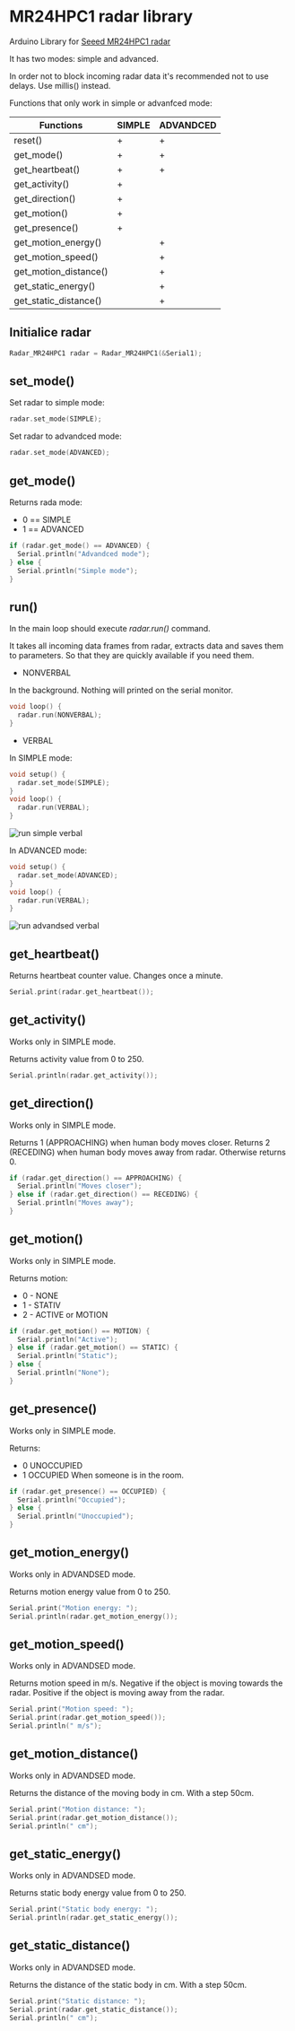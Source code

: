 # MR24HPC1 radar library

Arduino Library for [Seeed MR24HPC1 radar](https://www.seeedstudio.com/24GHz-mmWave-Sensor-Human-Static-Presence-Module-Lite-p-5524.html)

It has two modes: simple and advanced.

In order not to block incoming radar data it's recommended not to use delays. Use millis() instead.

Functions that only work in simple or advanfced mode:

Functions            |SIMPLE|ADVANDCED
---------------------|------|---------
reset()              |  +   |   +
get_mode()           |  +   |   +
get_heartbeat()      |  +   |   +
get_activity()       |  +   |
get_direction()      |  +   |
get_motion()         |  +   |
get_presence()       |  +   |
get_motion_energy()  |      |   +
get_motion_speed()   |      |   +
get_motion_distance()|      |   +
get_static_energy()  |      |   +
get_static_distance()|      |   + 

## Initialice radar

```c++
Radar_MR24HPC1 radar = Radar_MR24HPC1(&Serial1);
```

## set_mode()

Set radar to simple mode:

```c++
radar.set_mode(SIMPLE);
```

Set radar to advandced mode:

```c++
radar.set_mode(ADVANCED);
```

## get_mode()

Returns rada mode:

- 0 == SIMPLE
- 1 == ADVANCED

```c++
if (radar.get_mode() == ADVANCED) {
  Serial.println("Advandced mode");
} else {
  Serial.println("Simple mode");
}
```

## run()

In the main loop should execute _radar.run()_ command.

It takes all incoming data frames from radar, extracts data and saves them to parameters. So that they are quickly available if you need them.

- NONVERBAL

In the background. Nothing will printed on the serial monitor.

```c++
void loop() {
  radar.run(NONVERBAL);
}
```

- VERBAL

In SIMPLE mode:

```c++
void setup() {
  radar.set_mode(SIMPLE);
}
void loop() {
  radar.run(VERBAL);
}
```

![run simple verbal](img/run_simple_verbal.png)

In ADVANCED mode:

```c++
void setup() {
  radar.set_mode(ADVANCED);
}
void loop() {
  radar.run(VERBAL);
}
```

![run advandsed verbal](img/run_advanced_verbal.png)

## get_heartbeat()

Returns heartbeat counter value. Changes once a minute.

```c++
Serial.print(radar.get_heartbeat());
```

## get_activity()

Works only in SIMPLE mode.

Returns activity value from 0 to 250.

```c++
Serial.println(radar.get_activity());
```

## get_direction()

Works only in SIMPLE mode.

Returns 1 (APPROACHING) when human body moves closer.
Returns 2 (RECEDING) when human body moves away from radar.
Otherwise returns 0.

```c++
if (radar.get_direction() == APPROACHING) {
  Serial.println("Moves closer");
} else if (radar.get_direction() == RECEDING) {
  Serial.println("Moves away");
}
```

## get_motion()

Works only in SIMPLE mode.

Returns motion:

- 0 - NONE
- 1 - STATIV
- 2 - ACTIVE or MOTION

```c++
if (radar.get_motion() == MOTION) {
  Serial.println("Active");
} else if (radar.get_motion() == STATIC) {
  Serial.println("Static");
} else {
  Serial.println("None");
}
```

## get_presence()

Works only in SIMPLE mode.

Returns:

- 0 UNOCCUPIED
- 1 OCCUPIED When someone is in the room.

```c++
if (radar.get_presence() == OCCUPIED) {
  Serial.println("Occupied");
} else {
  Serial.println("Unoccupied");
}
```

## get_motion_energy()

Works only in ADVANDSED mode.

Returns motion energy value from 0 to 250.

```c++
Serial.print("Motion energy: ");
Serial.println(radar.get_motion_energy());
```

## get_motion_speed()

Works only in ADVANDSED mode.

Returns motion speed in m/s. Negative if the object is moving towards the radar. Positive if the object is moving away from the radar.

```c++
Serial.print("Motion speed: ");
Serial.print(radar.get_motion_speed());
Serial.println(" m/s");
```

## get_motion_distance()

Works only in ADVANDSED mode.

Returns the distance of the moving body in cm. With a step 50cm.

```c++
Serial.print("Motion distance: ");
Serial.print(radar.get_motion_distance());
Serial.println(" cm");
```

## get_static_energy()

Works only in ADVANDSED mode.

Returns static body energy value from 0 to 250.

```c++
Serial.print("Static body energy: ");
Serial.println(radar.get_static_energy());
```

## get_static_distance()

Works only in ADVANDSED mode.

Returns the distance of the static body in cm. With a step 50cm.

```c++
Serial.print("Static distance: ");
Serial.print(radar.get_static_distance());
Serial.println(" cm");
```

